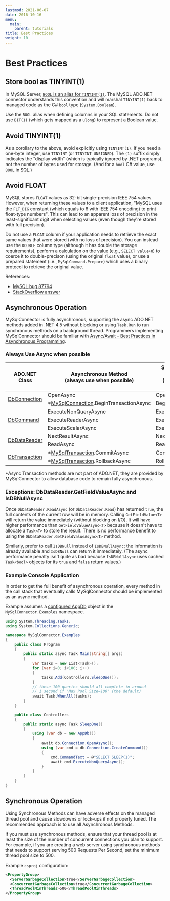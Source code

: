 ```yaml
---
lastmod: 2021-06-07
date: 2016-10-16
menu:
  main:
    parent: tutorials
title: Best Practices
weight: 10
---
```


# Best Practices

## Store bool as TINYINT(1)

In MySQL Server, [`BOOL` is an alias for `TINYINT(1)`](https://dev.mysql.com/doc/refman/8.0/en/numeric-type-syntax.html#idm46095360188160).
The MySQL ADO.NET connector understands this convention and will marshal `TINYINT(1)` back
to managed code as the C# `bool` type (`System.Boolean`).

Use the `BOOL` alias when defining columns in your SQL statements. Do not use `BIT(1)` (which gets
mapped as a `ulong`) to represent a Boolean value.

## Avoid TINYINT(1)

As a corollary to the above, avoid explicitly using `TINYINT(1)`. If you need a one-byte integer,
use `TINYINT` (or `TINYINT UNSIGNED`). The `(1)` suffix simply indicates the "display width"
(which is typically ignored by .NET programs), not the number of bytes used for storage. (And
for a `bool` C# value, use `BOOL` in SQL.)

## Avoid FLOAT

MySQL stores `FLOAT` values as 32-bit single-precision IEEE 754 values. However, when returning
these values to a client application, "MySQL uses the `FLT_DIG` constant (which equals to 6 with
IEEE 754 encoding) to print float-type numbers". This can lead to an apparent loss of precision in
the least-significant digit when selecting values (even though they're stored with full precision).

Do not use a `FLOAT` column if your application needs to retrieve the exact same values that were
stored (with no loss of precision). You can instead use the `DOUBLE` column type (although it has
double the storage requirements), perform a calculation on the value (e.g., `SELECT value+0`)
to coerce it to double-precison (using the original `float` value), or use a prepared statement
(i.e., `MySqlCommand.Prepare`) which uses a binary protocol to retrieve the original value.

References:

* [MySQL bug 87794](https://bugs.mysql.com/bug.php?id=87794)
* [StackOverflow answer](https://stackoverflow.com/a/60084985/23633)

## Asynchronous Operation

MySqlConnector is fully asynchronous, supporting the async ADO.NET methods added in .NET 4.5 without blocking
or using `Task.Run` to run synchronous methods on a background thread. Programmers implementing MySqlConnector
should be familiar with [Async/Await - Best Practices in Asynchronous Programming](https://msdn.microsoft.com/en-us/magazine/jj991977.aspx).

### Always Use Async when possible

<table class="table table-bordered table-head-centered" style="max-width: 650px">
  <thead>
    <th style="width:30%">ADO.NET Class</th>
    <th class="alert-success" style="width:40%">Asynchronous Method<br />(always use when possible)</th>
    <th class="alert-danger" style="width:30%">Synchronous Method<br />(avoid when possible)</th>
  </thead>
  <tr>
    <td rowspan="2" style="vertical-align:middle">
      <a href="https://docs.microsoft.com/en-us/dotnet/core/api/system.data.common.dbconnection">DbConnection</a>
    </td>
    <td>OpenAsync</td>
    <td>Open</td>
  </tr>
  <tr>
    <td>
      <span class="text-danger">*</span><a href="api/mysql-connection">MySqlConnection</a>.BeginTransactionAsync
    </td>
    <td>BeginTransaction</td>
  </tr>
  <tr>
    <td rowspan="3" style="vertical-align:middle">
      <a href="https://docs.microsoft.com/en-us/dotnet/core/api/system.data.common.dbcommand">DbCommand</a>
    </td>
    <td>ExecuteNonQueryAsync</td>
    <td>ExecuteNonQuery</td>
  </tr>
  <tr>
    <td>ExecuteReaderAsync</td>
    <td>ExecuteReader</td>
  </tr>
  <tr>
    <td>ExecuteScalarAsync</td>
    <td>ExecuteScalar</td>
  </tr>
  <tr>
    <td rowspan="2" style="vertical-align:middle">
      <a href="https://docs.microsoft.com/en-us/dotnet/core/api/system.data.common.dbdatareader">DbDataReader</a>
    </td>
    <td>NextResultAsync</td>
    <td>NextResult</td>
  </tr>
  <tr>
    <td>ReadAsync</td>
    <td>Read</td>
  </tr>
  <tr>
    <td rowspan="2" style="vertical-align:middle">
      <a href="https://docs.microsoft.com/en-us/dotnet/core/api/system.data.common.dbtransaction">DbTransaction</a>
    </td>
    <td>
      <span class="text-danger">*</span><a href="api/mysql-transaction">MySqlTransaction</a>.CommitAsync
    </td>
    <td>Commit</td>
  </tr>
  <tr>
    <td>
      <span class="text-danger">*</span><a href="api/mysql-transaction">MySqlTransaction</a>.RollbackAsync
    </td>
    <td>Rollback</td>
  </tr>
</table>

<span class="text-danger">*</span>Async Transaction methods are not part of ADO.NET, they are provided by
MySqlConnector to allow database code to remain fully asynchronous.

### Exceptions: DbDataReader.GetFieldValueAsync and IsDBNullAsync

Once `DbDataReader.ReadAsync` (or `DbDataReader.Read`) has returned `true`, the full contents of the current
row will be in memory. Calling `GetFieldValue<T>` will return the value immediately (without blocking on I/O).
It will have higher performance than `GetFieldValueAsync<T>` because it doesn't have to allocate a `Task<T>`
to store the result. There is no performance benefit to using the `DbDataReader.GetFieldValueAsync<T>` method.

Similarly, prefer to call `IsDBNull` instead of `IsDBNullAsync`; the information is already available and
`IsDBNull` can return it immediately. (The async performance penalty isn't quite as bad because `IsDBNullAsync`
uses cached `Task<bool>` objects for its `true` and `false` return values.)

### Example Console Application

In order to get the full benefit of asynchronous operation, every method in the call stack that eventually calls
MySqlConnector should be implemented as an async method.

Example assumes a [configured AppDb](/overview/configuration) object in the `MySqlConnector.Examples` namespace.

```csharp
using System.Threading.Tasks;
using System.Collections.Generic;

namespace MySqlConnector.Examples
{
    public class Program
    {
        public static async Task Main(string[] args)
        {
            var tasks = new List<Task>();
            for (var i=0; i<100; i++)
            {
                tasks.Add(Controllers.SleepOne());
            }
            // these 100 queries should all complete in around
            // 1 second if "Max Pool Size=100" (the default)
            await Task.WhenAll(tasks);
        }
    }

    public class Controllers
    {
        public static async Task SleepOne()
        {
            using (var db = new AppDb())
            {
                await db.Connection.OpenAsync();
                using (var cmd = db.Connection.CreateCommand())
                {
                    cmd.CommandText = @"SELECT SLEEP(1)";
                    await cmd.ExecuteNonQueryAsync();
                }
            }
        }
    }
}
```


## Synchronous Operation

<div class="alert alert-warning">
  Using Synchronous Methods can have adverse effects on the managed thread pool and cause slowdowns or lock-ups
  if not properly tuned. The recommended approach is to use all Asynchronous Methods.
</div>

If you must use synchronous methods, ensure that your thread pool is at least the size of the number of
concurrent connections you plan to support. For example, if you are creating a web server using
synchronous methods that needs to support serving 500 Requests Per Second, set the minimum thread
pool size to 500.

Example `csproj` configuration:

```xml
<PropertyGroup>
  <ServerGarbageCollection>true</ServerGarbageCollection>
  <ConcurrentGarbageCollection>true</ConcurrentGarbageCollection>
  <ThreadPoolMinThreads>500</ThreadPoolMinThreads>
</PropertyGroup>
```
